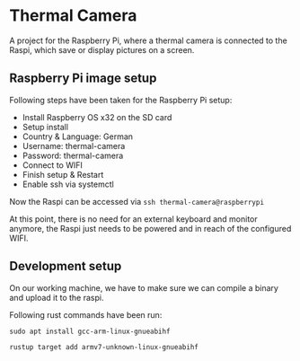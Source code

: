 # Thermal Camera

A project for the Raspberry Pi, where a thermal camera is connected to the Raspi, which save or display pictures on a screen.

## Raspberry Pi image setup

Following steps have been taken for the Raspberry Pi setup:

- Install Raspberry OS x32 on the SD card
- Setup install
- Country & Language: German
- Username: thermal-camera
- Password: thermal-camera
- Connect to WIFI
- Finish setup & Restart
- Enable ssh via systemctl

Now the Raspi can be accessed via `ssh thermal-camera@raspberrypi`

At this point, there is no need for an external keyboard and monitor anymore, the Raspi just needs to be powered and in reach of the configured WIFI.

## Development setup

On our working machine, we have to make sure we can compile a binary and upload it to the raspi.

Following rust commands have been run:

`sudo apt install gcc-arm-linux-gnueabihf`

`rustup target add armv7-unknown-linux-gnueabihf`
